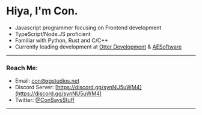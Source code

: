 # Hiya, I'm Con. <img src="https://komarev.com/ghpvc/?username=ConCodesStuff" alt=""/>

- Javascript programmer focusing on Frontend development
- TypeScript/Node.JS proficient
- Familiar with Python, Rust and C/C++
- Currently leading development at [Otter Development](https://github.com/Otter-Dev) & [AESoftware](https://github.com/AESoftwareIocus)

---

### Reach Me: 

- Email: con@xgstudios.net
- Discord Server: [https://discord.gg/synNU5uWM4](https://discord.gg/synNU5uWM4)
- Twitter: [@ConSaysStuff](https://twitter.com/@ConSaysStuff)
 
---


 

